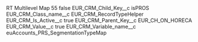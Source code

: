 <?xml version="1.0" encoding="UTF-8"?>
<CustomMetadata xmlns="http://soap.sforce.com/2006/04/metadata" xmlns:xsi="http://www.w3.org/2001/XMLSchema-instance" xmlns:xsd="http://www.w3.org/2001/XMLSchema">
    <label>RT Multilevel Map 55</label>
    <protected>false</protected>
    <values>
        <field>EUR_CRM_Child_Key__c</field>
        <value xsi:type="xsd:string">isPROS</value>
    </values>
    <values>
        <field>EUR_CRM_Class_name__c</field>
        <value xsi:type="xsd:string">EUR_CRM_RecordTypeHelper</value>
    </values>
    <values>
        <field>EUR_CRM_Is_Active__c</field>
        <value xsi:type="xsd:boolean">true</value>
    </values>
    <values>
        <field>EUR_CRM_Parent_Key__c</field>
        <value xsi:type="xsd:string">EUR_CH_ON_HORECA</value>
    </values>
    <values>
        <field>EUR_CRM_Value__c</field>
        <value xsi:type="xsd:string">true</value>
    </values>
    <values>
        <field>EUR_CRM_Variable_name__c</field>
        <value xsi:type="xsd:string">euAccounts_PRS_SegmentationTypeMap</value>
    </values>
</CustomMetadata>
